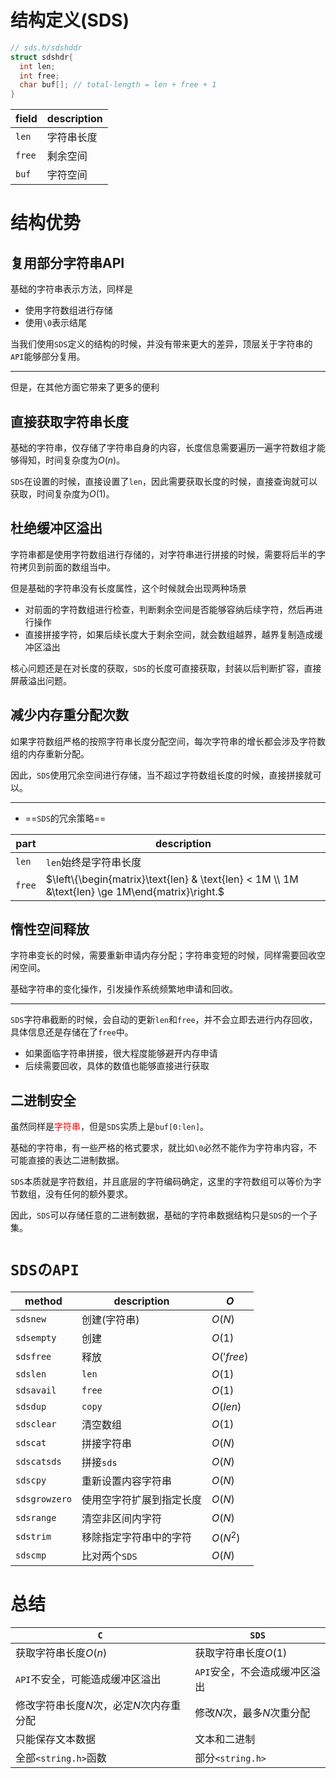 # 结构定义(SDS)

```c
// sds.h/sdshddr
struct sdshdr{
  int len;
  int free;
  char buf[]; // total-length = len + free + 1
}
```

| field    | description |
| -------- | ----------- |
| ``len``  | 字符串长度  |
| ``free`` | 剩余空间    |
| ``buf``  | 字符空间    |

# 结构优势

## 复用部分字符串API

基础的字符串表示方法，同样是

- 使用字符数组进行存储
- 使用`\0`表示结尾

当我们使用``SDS``定义的结构的时候，并没有带来更大的差异，顶层关于字符串的``API``能够部分复用。

---

但是，在其他方面它带来了更多的便利

## 直接获取字符串长度

基础的字符串，仅存储了字符串自身的内容，长度信息需要遍历一遍字符数组才能够得知，时间复杂度为$O(n)$。

``SDS``在设置的时候，直接设置了``len``，因此需要获取长度的时候，直接查询就可以获取，时间复杂度为$O(1)$。

##  杜绝缓冲区溢出

字符串都是使用字符数组进行存储的，对字符串进行拼接的时候，需要将后半的字符拷贝到前面的数组当中。

但是基础的字符串没有长度属性，这个时候就会出现两种场景

- 对前面的字符数组进行检查，判断剩余空间是否能够容纳后续字符，然后再进行操作
- 直接拼接字符，如果后续长度大于剩余空间，就会数组越界，越界复制造成缓冲区溢出

核心问题还是在对长度的获取，``SDS``的长度可直接获取，封装以后判断扩容，直接屏蔽溢出问题。

## 减少内存重分配次数

如果字符数组严格的按照字符串长度分配空间，每次字符串的增长都会涉及字符数组的内存重新分配。

因此，``SDS``使用冗余空间进行存储，当不超过字符数组长度的时候，直接拼接就可以。

---

- ==``SDS``的冗余策略==

| part     | description                                                  |
| -------- | ------------------------------------------------------------ |
| ``len``  | ``len``始终是字符串长度                                      |
| ``free`` | $\left\{\begin{matrix}\text{len} & \text{len} < 1M \\ 1M &\text{len} \ge 1M\end{matrix}\right.$ |

## 惰性空间释放

字符串变长的时候，需要重新申请内存分配；字符串变短的时候，同样需要回收空闲空间。

基础字符串的变化操作，引发操作系统频繁地申请和回收。

---

``SDS``字符串截断的时候，会自动的更新``len``和``free``，并不会立即去进行内存回收，具体信息还是存储在了``free``中。

- 如果面临字符串拼接，很大程度能够避开内存申请
- 后续需要回收，具体的数值也能够直接进行获取

## 二进制安全

虽然同样是<font color='red'>字符串</font>，但是``SDS``实质上是``buf[0:len]``。

基础的字符串，有一些严格的格式要求，就比如``\0``必然不能作为字符串内容，不可能直接的表达二进制数据。

``SDS``本质就是字符数组，并且底层的字符编码确定，这里的字符数组可以等价为字节数组，没有任何的额外要求。

因此，``SDS``可以存储任意的二进制数据，基础的字符串数据结构只是``SDS``的一个子集。

# ``SDSのAPI``

| method          | description              | $O$        |
| --------------- | ------------------------ | ---------- |
| ``sdsnew``      | 创建(字符串)             | $O(N)$     |
| ``sdsempty``    | 创建                     | $O(1)$     |
| ``sdsfree``     | 释放                     | $O('free)$ |
| ``sdslen``      | ``len``                  | $O(1)$     |
| ``sdsavail``    | ``free``                 | $O(1)$     |
| ``sdsdup``      | ``copy``                 | $O(len)$   |
| ``sdsclear``    | 清空数组                 | $O(1)$     |
| ``sdscat``      | 拼接字符串               | $O(N)$     |
| ``sdscatsds``   | 拼接``sds``              | $O(N)$     |
| ``sdscpy``      | 重新设置内容字符串       | $O(N)$     |
| ``sdsgrowzero`` | 使用空字符扩展到指定长度 | $O(N)$     |
| ``sdsrange``    | 清空非区间内字符         | $O(N)$     |
| ``sdstrim``     | 移除指定字符串中的字符   | $O(N^2)$   |
| ``sdscmp``      | 比对两个``SDS``          | $O(N)$     |

# 总结

| ``C``                                    | ``SDS``                         |
| ---------------------------------------- | ------------------------------- |
| 获取字符串长度$O(n)$                     | 获取字符串长度$O(1)$            |
| ``API``不安全，可能造成缓冲区溢出        | ``API``安全，不会造成缓冲区溢出 |
| 修改字符串长度$N$次，必定$N$次内存重分配 | 修改$N$次，最多$N$次重分配      |
| 只能保存文本数据                         | 文本和二进制                    |
| 全部``<string.h>``函数                   | 部分``<string.h>``              |

